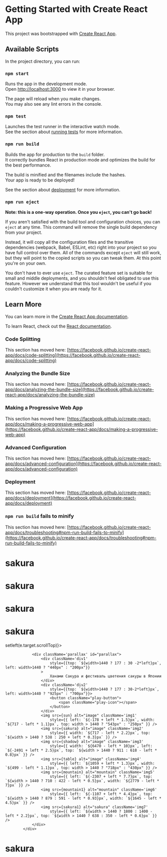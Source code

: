 # Getting Started with Create React App

This project was bootstrapped with [Create React App](https://github.com/facebook/create-react-app).

## Available Scripts

In the project directory, you can run:

### `npm start`

Runs the app in the development mode.\
Open [http://localhost:3000](http://localhost:3000) to view it in your browser.

The page will reload when you make changes.\
You may also see any lint errors in the console.

### `npm test`

Launches the test runner in the interactive watch mode.\
See the section about [running tests](https://facebook.github.io/create-react-app/docs/running-tests) for more information.

### `npm run build`

Builds the app for production to the `build` folder.\
It correctly bundles React in production mode and optimizes the build for the best performance.

The build is minified and the filenames include the hashes.\
Your app is ready to be deployed!

See the section about [deployment](https://facebook.github.io/create-react-app/docs/deployment) for more information.

### `npm run eject`

**Note: this is a one-way operation. Once you `eject`, you can't go back!**

If you aren't satisfied with the build tool and configuration choices, you can `eject` at any time. This command will remove the single build dependency from your project.

Instead, it will copy all the configuration files and the transitive dependencies (webpack, Babel, ESLint, etc) right into your project so you have full control over them. All of the commands except `eject` will still work, but they will point to the copied scripts so you can tweak them. At this point you're on your own.

You don't have to ever use `eject`. The curated feature set is suitable for small and middle deployments, and you shouldn't feel obligated to use this feature. However we understand that this tool wouldn't be useful if you couldn't customize it when you are ready for it.

## Learn More

You can learn more in the [Create React App documentation](https://facebook.github.io/create-react-app/docs/getting-started).

To learn React, check out the [React documentation](https://reactjs.org/).

### Code Splitting

This section has moved here: [https://facebook.github.io/create-react-app/docs/code-splitting](https://facebook.github.io/create-react-app/docs/code-splitting)

### Analyzing the Bundle Size

This section has moved here: [https://facebook.github.io/create-react-app/docs/analyzing-the-bundle-size](https://facebook.github.io/create-react-app/docs/analyzing-the-bundle-size)

### Making a Progressive Web App

This section has moved here: [https://facebook.github.io/create-react-app/docs/making-a-progressive-web-app](https://facebook.github.io/create-react-app/docs/making-a-progressive-web-app)

### Advanced Configuration

This section has moved here: [https://facebook.github.io/create-react-app/docs/advanced-configuration](https://facebook.github.io/create-react-app/docs/advanced-configuration)

### Deployment

This section has moved here: [https://facebook.github.io/create-react-app/docs/deployment](https://facebook.github.io/create-react-app/docs/deployment)

### `npm run build` fails to minify

This section has moved here: [https://facebook.github.io/create-react-app/docs/troubleshooting#npm-run-build-fails-to-minify](https://facebook.github.io/create-react-app/docs/troubleshooting#npm-run-build-fails-to-minify)
# sakura
# sakura
# sakura
# sakura




<div className='layout'
            onScroll={(e)=>setleft(e.target.scrollTop)}>

                <div className='parallax' id="parallax">
                    <div className='div1'
                        style={{top: `${width>1440 ? 177 : 30 -2*left}px`, left: width>1440 ? "440px" : "200px"}}
                    >
                        Ханами Сакура и фестиваль цветения сакуры в Японии
                    </div>
                    <div className='div2'
                        style={{top: `${width>1440 ? 177 : 30-2*left}px`, left: width>1440 ? "925px" : "700px"}}>
                        <button className="play-button">
                            <span className="play-icon"></span>
                        </button>
                    </div>
                    <img src={sun} alt="image" className='img1'
                        style={{ left: `${-178 + left * 1.5}px`, width: `${717 - left * 1.1}px`, top: width > 1440 ? "543px" : "250px" }} />
                    <img src={sakura} alt="image" className='img2'
                        style={{ width: `${717 - left * 2.2}px`, top: `${width > 1440 ? 538 : 250 + left * 0.3}px` }} />
                    <img src={shadow} alt="image" className='img3'
                        style={{ width: `${6470 - left * 10}px`, left: `${-2491 + left * 2.5}px`, top: `${width > 1440 ? 911 : 618 - left * 0.8}px` }} />
                    <img src={table} alt="image" className='img4'
                        style={{ left: `${1059 + left * 1.3}px`, width: `${499 - left * 1.1}px`, top: width > 1440 ? "718px" : "430px" }} />
                    <img src={mountain} alt="mountain" className='img5'
                        style={{ left: `${-2307 + left * 7.7}px`, top: `${width > 1440 ? 710 : 422 - left * 0.5}px`, width: `${2779 - left * 7}px` }} />
                    <img src={mountain1} alt="mountain" className='img6'
                        style={{ left: `${-1107 + left * 4.4}px`, top: `${width > 1440 ? 879 : 591 - left * 0.93}px`, width: `${1645 - left * 4.5}px` }} />
                    <img src={sakura1} alt="sakura" className='img7'
                        style={{ left: `${width > 1440 ? 1800 : 1400 - left * 2.2}px`, top: `${width > 1440 ? 638 : 350 - left * 0.6}px` }} />
                </div>
            </div>
# sakura
